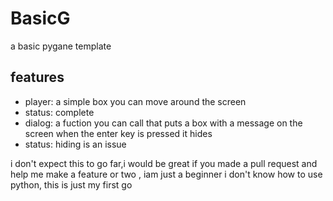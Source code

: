 # BasicG
a basic pygane template

## features

- player: a simple box you can move around the screen
 - status: complete
- dialog: a fuction you can call that puts a box with a message on the screen when the enter key is pressed it hides
 - status: hiding is an issue
 
 
 
 
 i don't expect this to go far,i would be great if you made a pull request and help me make a feature or two 
 , iam just a beginner i don't know how to use python, this is just my first go
